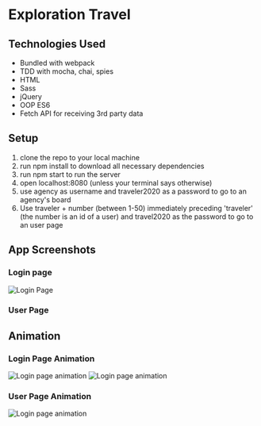 # Exploration Travel

## Technologies Used
* Bundled with webpack
* TDD with mocha, chai, spies
* HTML
* Sass
* jQuery
* OOP ES6
* Fetch API for receiving 3rd party data

## Setup

1. clone the repo to your local machine
2. run npm install to download all necessary dependencies
3. run npm start to run the server
4. open localhost:8080 (unless your terminal says otherwise)
5. use agency as username and traveler2020 as a password to go to an agency's board
6. Use traveler + number (between 1-50) immediately preceding 'traveler' (the number is an id of a user) and travel2020 as the password to go to an user page

## App Screenshots
### Login page
![Login Page](https://i.postimg.cc/t4jwbZ6C/Screen-Shot-2020-03-01-at-7-03-18-PM.png)
### User Page

## Animation
### Login Page Animation
![Login page animation](https://media.giphy.com/media/ZdT8Abpw6v4pxmbqq8/giphy.gif)
![Login page animation](https://media.giphy.com/media/LShrHdO2LUolr1PqOj/giphy.gif)

### User Page Animation
![Login page animation](https://media.giphy.com/media/jtngmrWscnGiq8ABit/giphy.gif)


